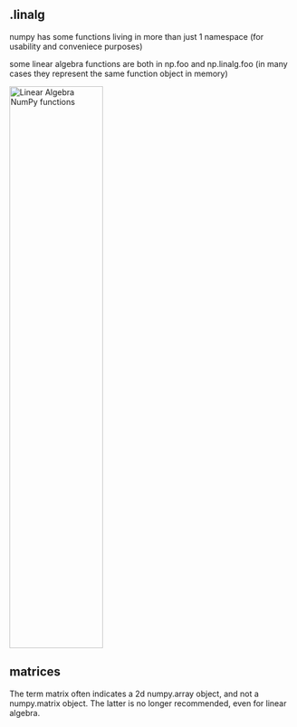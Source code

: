 ## .linalg

numpy has some functions living in more than just 1 namespace (for usability and conveniece purposes)

some linear algebra functions are both in np.foo and np.linalg.foo (in many cases they represent the same function object in memory)

<img width="165" height="993" alt="Linear Algebra NumPy functions" src="https://github.com/user-attachments/assets/0a61f513-e5fc-4dbb-b66b-9c8cf76fe477" />

## matrices

The term matrix often indicates a 2d numpy.array object, and not a numpy.matrix object.
The latter is no longer recommended, even for linear algebra.
